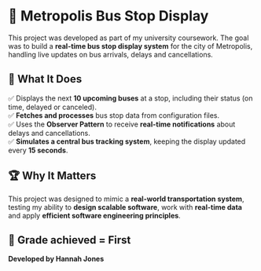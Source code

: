 # 🚌 Metropolis Bus Stop Display  

This project was developed as part of my university coursework. The goal was to build a **real-time bus stop display system** for the city of Metropolis, handling live updates on bus arrivals, delays and cancellations.  

## 🔹 What It Does  
✅ Displays the next **10 upcoming buses** at a stop, including their status (on time, delayed or canceled).  
✅ **Fetches and processes** bus stop data from configuration files.  
✅ Uses the **Observer Pattern** to receive **real-time notifications** about delays and cancellations.  
✅ **Simulates a central bus tracking system**, keeping the display updated every **15 seconds**.  

## 🏆 Why It Matters  
This project was designed to mimic a **real-world transportation system**, testing my ability to **design scalable software**, work with **real-time data** and apply **efficient software engineering principles**. 

## 🥇 Grade achieved = First

**Developed by Hannah Jones**  
